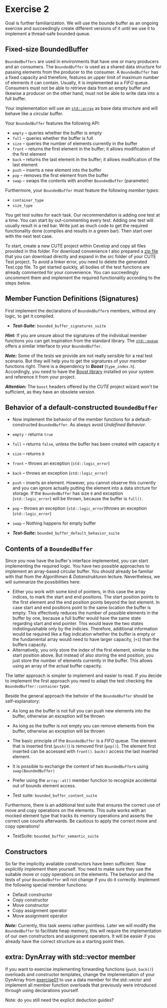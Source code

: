 # Exercise 2

Goal is further familiarization. We will use the bounde buffer as an ongoing exercise and succeedingly create different versions of it until we use it to implement a thread-safe bounded queue.

## Fixed-size BoundedBuffer

`BoundedBuffers` are used in environments that have one or many producers and an consumers. The `BoundedBuffer` is used as a shared data structure for passing elements from the producer to the consumer. A `BoundedBuffer` has a fixed capacity and therefore, features an upper limit of maximum number of elements it can contain. Usually, it is implemented as a *FIFO* queue. Consumers must not be able to retrieve data from an empty buffer and likewise a producer on the other hand, must not be able to write data into a full buffer.

Your implementation will use an [`std::array`](http://en.cppreference.com/w/cpp/container/array) as base data structure and will behave like a circular buffer.

Your `BoundedBuffer` features the following API:
* `empty` – queries whether the buffer is empty
* `full` – queries whether the buffer is full
* `size` – queries the number of elements currently in the buffer
* `front` – returns the first element in the buffer; it allows modification of the first element
* `back` – returns the last element in the buffer; it allows modification of the last element
* `push` – inserts a new element into the buffer
* `pop` – removes the first element from the buffer
* `swap` – swaps the contents with another `BoundedBuffer` (parameter)


Furthermore, your `BoundedBuffer` must feature the following *member types*:
* `container_type`
* `size_type`

You get test suites for each task. Our recommendation is adding one test at a time. You can start by out-commenting every test. Adding one test will usually result in a red bar. Write just as much code to get the required functionality done (compiles and results in a green bar). Then start over with the next test case.

To start, create a new CUTE project within Cevelop and copy all files provided in this folder. For download convenience I also prepared a [zip file](BoundeBufferFixedSizeTests.zip) that you can download directly and expand in the src folder of your CUTE Test project. To avoid a linker error, you need to delete the generated Test.cpp file. To get started quickly, all bodies of the test functions are already commented for your convenience. You can succeedingly uncomment them and implement the required functionality according to the steps below.

## Member Function Definitions (Signatures)

First implement the declarations of `BoundedBuffer`s members, without any logic, to get it compiled.
* ***Test-Suite***: `bounded_buffer_signatures_suite`

***Hint:*** If you are unsure about the signatures of the individual member functions you can get inspiration from the standard library. The [`std::queue`](http://en.cppreference.com/w/cpp/container/queue) offers a similar interface to your `BoundedBuffer`.

***Note:*** Some of the tests we provide are not really sensible for a real test scenario. But they will help you to get the signatures of your member functions right. There is a dependency to ***Boost*** (`type_index.h`). Accordingly, you need to have the [Boost library](http://www.boost.org) installed on your system and reference it from your project.

***Attention:*** The `boost` headers offered by the *CUTE* project wizard won't be sufficient, as they have an obsolete version.


## Behavior of a default-constructed `BoundedBuffer`

* Now implement the behavior of the member functions for a default-constructed `BoundedBuffer`. As always avoid *Undefined Behavior*.
* `empty` - returns `true`
* `full` – returns `false`, unless the buffer has been created with capacity `0`
* `size` – returns `0`
* `front` – throws an exception (`std::logic_error`)
* `back` – throws an exception (`std::logic_error`)
* `push` – inserts an element. However, you cannot observe this currently and you can ignore actually putting the element into a data strcture for storage. If the `BoundedBuffer` has size `0` and exception (`std::logic_error`) will be thrown, because the buffer is `full()`.
* `pop` – throws an exception (`std::logic_error`)throws an exception (`std::logic_error`)
* `swap` – Nothing happens for empty buffer

* ***Test-Suite:*** `bounded_buffer_default_behavior_suite`


## Contents of a `BoundedBuffer`

Since you now have the buffer's interface implemented, you can start implementing the required logic. You have two possible approaches to implement an array-based circular buffer. You should already be familiar with that from the *Algorithmen & Datanstrukturen* lecture. Nevertheless, we will summarize the possibilities here:
* Either you work with some kind of pointers, in this case the array indices, to mark the start and end positions. The start position points to the first element and the end position points beyond the last element. In case start and end positions point to the same location the buffer is empty. This effectively reduces the number of possible elements in the buffer by one, because a full buffer would have the same state regarding start and end pointer. This would leave the two states indistinguishable only by the indicies. Therefore, additional information would be required like a flag indication whether the buffer is empty or the fundamental array would need to have larger capacity, (`+1`) than the buffers capacity. 
* Alternatively, you only store the index of the first element, similar to the start position above. But instead of also storing the end position, you just store the number of elements currently in the buffer. This allows using an array of the actual buffer capacity.

The latter approach is simpler to implement and easier to read. If you decide to implement the first approach you need to adapt the test checking the `BoundedBuffer::container` type.

Beside the general approach the behvior of the `BoundedBuffer` should be self-explanatory:
* As long as the buffer is not full you can push new elements into the buffer, otherwise an exception will be thrown
* As long as the buffer is not empty you can remove elements from the buffer, otherwise an exception will be thrown
* The basic principle of the `BoundedBuffer` is a *FIFO* queue. The element that is inserted first (`push()`) is removed first (`pop()`). The element first inserted can be accessed with `front()`. `back()` access the last inserted element.
* It is possible to exchange the content of two `BoundedBuffer`s using `swap(BoundedBuffer)`
* Prefer using the `array::at()` member function to recognize accidental out of bounds element access.

* Test suite: `bounded_buffer_content_suite`

Furthermore, there is an additional test suite that ensures the correct use of move and copy operations on the elements. This suite works with an mocked element type that tracks its memory operations and asserts the correct use counts afterwards. Be cautious to apply the correct move and copy operations!

* TestSuite: `bounded_buffer_semantic_suite`


## Constructors

So far the implicitly available constructors have been sufficient. Now explicitly implement them yourself. You need to make sure they use the suitable move or copy operations on the elements. The behavior and the tests of your `BoundedBuffer` will not change if you do it correctly. Implement the following special member functions:
* Default constructor
* Copy constructor
* Move constructor
* Copy assignment operator
* Move assignment operator

***Note:*** Currently, this task seems rather pointless. Later we will modify the `BoundedBuffer` to facilitate heap memory, this will require the implementation of our own constructors and assignment operators. It will be easier if you already have the correct structure as a starting point then.




## extra: DynArray with std::vector member

If you want to exercise implementing forwarding functions (`push_back()`) overloads and constructor templates, change the implementation of your DynArray from [exercise01](../exercise01) to use a data member for the std::vector and implement all member function overloads that previously were introduced through using declarations yourself.

Note: do you still need the explicit deduction guides?